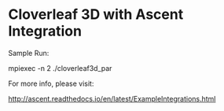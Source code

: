 # Cloverleaf 3D with Ascent Integration

Sample Run:

mpiexec -n 2 ./cloverleaf3d_par

For more info, please visit:

http://ascent.readthedocs.io/en/latest/ExampleIntegrations.html
